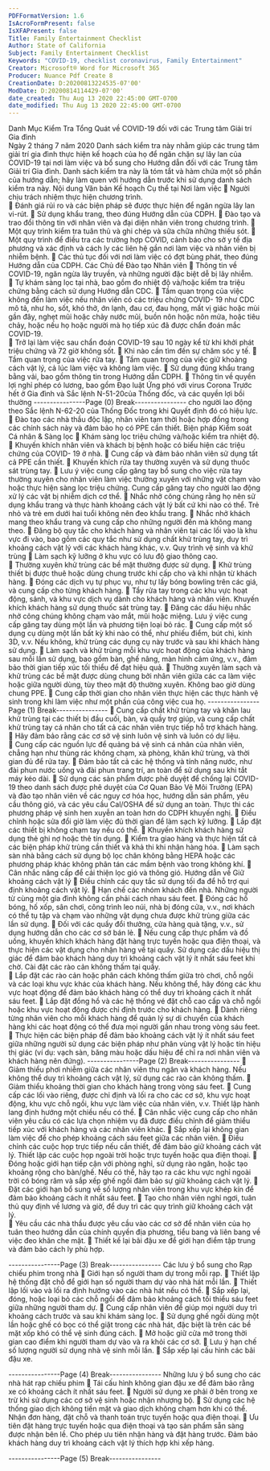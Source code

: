 ```yaml
---
PDFFormatVersion: 1.6
IsAcroFormPresent: false
IsXFAPresent: false
Title: Family Entertainment Checklist
Author: State of California
Subject: Family Entertainment Checklist
Keywords: "COVID-19, checklist coronavirus, Family Entertainment"
Creator: Microsoft® Word for Microsoft 365
Producer: Nuance Pdf Create 8
CreationDate: D:20200813224535-07'00'
ModDate: D:20200814114429-07'00'
date_created: Thu Aug 13 2020 22:45:00 GMT-0700
date_modified: Thu Aug 13 2020 22:45:00 GMT-0700
---
```

 
Danh Mục Kiểm Tra Tổng Quát về COVID-19 
đối với các Trung tâm Giải trí Gia đình  
Ngày 2 tháng 7 năm 2020 
Danh sách kiểm tra này nhằm giúp các trung tâm giải trí gia đình thực hiện kế hoạch của họ để ngăn chặn 
sự lây lan của COVID-19 tại nơi làm việc và bổ sung cho Hướng dẫn đối với các Trung tâm Giải trí Gia 
đình. Danh sách kiểm tra này là tóm tắt và hàm chứa một số phần của hướng dẫn; hãy làm quen với 
hướng dẫn trước khi sử dụng danh sách kiểm tra này. 
Nội dung Văn bản Kế hoạch Cụ thể tại Nơi làm 
việc 
 Người chịu trách nhiệm thực hiện chương trình.  
 Đánh giá rủi ro và các biện pháp sẽ được thực hiện để ngăn ngừa lây lan vi-rút. 
 Sử dụng khẩu trang, theo đúng Hướng dẫn của CDPH. 
 Đào tạo và trao đổi thông tin với nhân viên và đại diện nhân viên trong chương trình. 
 Một quy trình kiểm tra tuân thủ và ghi chép và sữa chữa những thiếu sót. 
 Một quy trình để điều tra các trường hợp COVID, cảnh báo cho sở y tế địa phương và 
xác định và cách ly các liên hệ gần nơi làm việc và nhân viên bị nhiễm bệnh. 
 Các thủ tục đối với nơi làm việc có đợt bùng phát, theo đúng Hướng dẫn của CDPH. 
Các Chủ đề Đào tạo Nhân viên 
 Thông tin về COVID-19, ngăn ngừa lây truyền, và những người đặc biệt dễ bị lây nhiễm.  
 Tự khám sàng lọc tại nhà, bao gồm đo nhiệt độ và/hoặc kiểm tra triệu chứng bằng cách 
sử dụng Hướng dẫn CDC. 
 Tầm quan trọng của việc không đến làm việc nếu nhân viên có các triệu chứng COVID-
19 như CDC mô tả, như ho, sốt, khó thở, ớn lạnh, đau cơ, đau họng, mất vị giác hoặc 
mùi gần đây, nghẹt mũi hoặc chảy nước mũi, buồn nôn hoặc nôn mửa, hoặc tiêu chảy, 
hoặc nếu họ hoặc người mà họ tiếp xúc đã được chẩn đoán mắc COVID-19.  
 Trở lại làm việc sau chẩn đoán COVID-19 sau 10 ngày kể từ khi khởi phát triệu chứng và 
72 giờ không sốt. 
 Khi nào cần tìm đến sự chăm sóc y tế. 
 Tầm quan trọng của việc rửa tay. 
 Tầm quan trọng của việc giữ khoảng cách vật lý, cả lúc làm việc và không làm việc. 
 Sử dụng đúng khẩu trang bằng vải, bao gồm thông tin trong Hướng dẫn CDPH. 
 Thông tin về quyền lợi nghỉ phép có lương, bao gồm Đạo luật Ứng phó với virus Corona 
Trước hết ở Gia đình và Sắc lệnh N-51-20của Thống đốc, và các quyền lợi bồi thường 
----------------Page (0) Break----------------
cho người lao động theo Sắc lệnh N-62-20 của Thống Đốc trong khi Quyết định đó có 
hiệu lực. 
 Đào tạo các nhà thầu độc lập, nhân viên tạm thời hoặc hợp đồng trong các chính sách 
này và đảm bảo họ có PPE cần thiết. 
Biện pháp Kiểm soát Cá nhân & Sàng lọc 
 Khám sàng lọc triệu chứng và/hoặc kiểm tra nhiệt độ. 
 Khuyến khích nhân viên và khách bị bệnh hoặc có biểu hiện các triệu chứng của COVID-
19 ở nhà. 
 Cung cấp và đảm bảo nhân viên sử dụng tất cả PPE cần thiết. 
 Khuyến khích rửa tay thường xuyên và sử dụng thuốc sát trùng tay. 
 Lưu ý việc cung cấp găng tay bổ sung cho việc rửa tay thường xuyên cho nhân viên làm 
việc thường xuyên với những vật chạm vào hoặc thực hiện sàng lọc triệu chứng. Cung 
cấp găng tay cho người lao động xử lý các vật bị nhiễm dịch cơ thể. 
 Nhắc nhở công chúng rằng họ nên sử dụng khẩu trang và thực hành khoảng cách vật lý 
bất cứ khi nào có thể. Trẻ nhỏ và trẻ em dưới hai tuổi không nên đeo khẩu trang. 
 Nhắc nhở khách mang theo khẩu trang và cung cấp cho những người đến mà không 
mang theo. 
 Đăng bộ quy tắc cho khách hàng và nhân viên tại các lối vào là khu vực đi vào, bao gồm 
các quy tắc như sử dụng chất khử trùng tay, duy trì khoảng cách vật lý với các khách 
hàng khác, v.v. 
Quy trình vệ sinh và khử trùng 
 Làm sạch kỹ lưỡng ở khu vực có lưu độ giao thông cao.  
 Thường xuyên khử trùng các bề mặt thường được sử dụng. 
 Khử trùng thiết bị được thuê hoặc dùng chung trước khi cấp cho và khi nhận từ khách 
hàng. 
 Đóng các dịch vụ tự phục vụ, như tự lấy bóng bowling trên các giá, và cung cấp cho từng 
khách hàng. 
 Tẩy rửa tay trong các khu vực hoạt động, sảnh, và khu vực dịch vụ dành cho khách hàng 
và nhân viên. Khuyến khích khách hàng sử dụng thuốc sát trùng tay. 
 Đăng các dấu hiệu nhắc nhở công chúng không chạm vào mắt, mũi hoặc miệng. Lưu ý 
việc cung cấp găng tay dùng một lần và phương tiện loại bỏ rác. 
 Cung cấp một số dụng cụ dùng một lần bất kỳ khi nào có thể, như phiếu điểm, bút chì, 
kính 3D, v.v. Nếu không, khử trùng các dụng cụ này trước và sau khi khách hàng sử 
dụng. 
 Làm sạch và khử trùng mỗi khu vực hoạt động của khách hàng sau mỗi lần sử dụng, bao 
gồm bàn, ghế nâng, màn hình cảm ứng, v.v., đảm bảo thời gian tiếp xúc tối thiểu để đạt 
hiệu quả. 
 Thường xuyên làm sạch và khử trùng các bề mặt được dùng chung bởi nhân viên giữa 
các ca làm việc hoặc giữa người dùng, tùy theo mật độ thường xuyên. Không bao giờ 
dùng chung PPE. 
 Cung cấp thời gian cho nhân viên thực hiện các thực hành vệ sinh trong khi làm việc như 
một phần của công việc cua họ. 
----------------Page (1) Break----------------
 Cung cấp chất khử trùng tay và khăn lau khử trùng tại các thiết bị đầu cuối, bàn, và quầy 
trợ giúp, và cung cấp chất khử trùng tay cá nhân cho tất cả các nhân viên trực tiếp hỗ trợ 
khách hàng.  
 Hãy đảm bảo rằng các cơ sở vệ sinh luôn vệ sinh và luôn có dự liệu.  
 Cung cấp các nguồn lực để quảng bá vệ sinh cá nhân của nhân viên, chẳng hạn như 
thùng rác không chạm, xà phòng, khăn khử trùng, và thời gian đủ để rửa tay. 
 Đảm bảo tất cả các hệ thống và tính năng nước, như đài phun nước uống và đài phun 
trang trí, an toàn để sử dụng sau khi tắt máy kéo dài. 
 Sử dụng các sản phẩm được phê duyệt để chống lại COVID-19 theo danh sách được 
phê duyệt của Cơ Quan Bảo Vệ Môi Trường (EPA) và đào tạo nhân viên về các nguy cơ 
hóa học, hướng dẫn sản phẩm, yêu cầu thông gió, và các yêu cầu Cal/OSHA để sử dụng 
an toàn. Thực thi các phương pháp vệ sinh hen xuyễn an toàn hơn do CDPH khuyến 
nghị. 
 Điều chỉnh hoặc sửa đổi giờ làm việc đủ thời gian để làm sạch kỹ lưỡng. 
 Lắp đặt các thiết bị không chạm tay nếu có thể. 
 Khuyến khích khách hàng sử dụng thẻ ghi nợ hoặc thẻ tín dụng. 
 Kiểm tra giao hàng và thực hiện tất cả các biện pháp khử trùng cần thiết và khả 
thi khi nhận hàng hóa. 
 Làm sạch sàn nhà bằng cách sử dụng bộ lọc chân không bằng HEPA hoặc các phương 
pháp khác không phân tán các mầm bệnh vào trong không khí. 
 Cân nhắc nâng cấp để cải thiện lọc gió và thông gió. 
Hướng dẫn về Giữ khoảng cách vật lý 
 Điều chỉnh các quy tắc sử dụng tối đa để hỗ trợ qui định khoảng cách vật lý. 
 Hạn chế các nhóm khách đến nhà. Những người từ cùng một gia đình không cần phải 
cách nhau sáu feet. 
 Đóng các hố bóng, hố xốp, sân chơi, công trình leo núi, nhà bị đóng cửa, v.v., nơi khách 
có thể tụ tập và chạm vào những vật dụng chưa được khử trùng giữa các lần sử dụng. 
 Đối với các quầy đổi thưởng, cửa hàng quà tặng, v.v., sử dụng hướng dẫn cho các cơ 
sở bán lẻ. 
 Nếu cung cấp thực phẩm và đồ uống, khuyến khích khách hàng đặt hàng trực tuyến 
hoặc qua điện thoại, và thực hiện các vật dụng cho nhận hàng về tại quầy. Sử dụng các 
dấu hiệu thị giác để đảm bảo khách hàng duy trì khoảng cách vật lý ít nhất sáu feet khi 
chờ. Cài đặt các rào cản không thấm tại quầy.  
 Lắp đặt các rào cản hoặc phân cách không thấm giữa trò chơi, chỗ ngồi và các loại khu 
vực khác của khách hàng. Nếu không thể, hãy đóng các khu vực hoạt động để đảm bảo 
khách hàng có thể duy trì khoảng cách ít nhất sáu feet. 
 Lắp đặt đồng hồ và các hệ thống vé đặt chỗ cao cấp và chỗ ngồi hoặc khu vực hoạt động 
được chỉ định trước cho khách hàng. 
 Dành riêng từng nhân viên cho mỗi khách hàng để quản lý sự di chuyển của khách hàng 
khi các hoạt động có thể đưa mọi người gần nhau trong vòng sáu feet. 
 Thực hiện các biện pháp để đảm bảo khoảng cách vật lý ít nhất sáu feet giữa những 
người sử dụng các biện pháp như phân vùng vật lý hoặc tín hiệu thị giác (ví dụ: vạch 
sàn, băng màu hoặc dấu hiệu để chỉ ra nơi nhân viên và khách hàng nên đứng). 
----------------Page (2) Break----------------
 Giảm thiểu phơi nhiễm giữa các nhân viên thu ngân và khách hàng. Nếu không thể duy 
trì khoảng cách vật lý, sử dụng các rào cản không thấm. 
 Giảm thiểu khoảng thời gian cho khách hàng trong vòng sáu feet. 
 Cung cấp các lối vào riêng, được chỉ định và lối ra cho các cơ sở, khu vực hoạt động, 
khu vực chỗ ngồi, khu vực làm việc của nhân viên, v.v. Thiết lập hành lang định hướng 
một chiều nếu có thể. 
 Cân nhắc việc cung cấp cho nhân viên yêu cầu có các lựa chọn nhiệm vụ đã được điều 
chỉnh để giảm thiểu tiếp xúc với khách hàng và các nhân viên khác. 
 Sắp xếp lại không gian làm việc để cho phép khoảng cách sáu feet giữa các nhân viên. 
 Điều chỉnh các cuộc họp trực tiếp nếu cần thiết, để đảm bảo giữ khoảng cách vật lý. 
Thiết lập các cuộc họp ngoài trời hoặc trực tuyến hoặc qua điện thoại. 
 Đóng hoặc giới hạn tiếp cận với phòng nghỉ, sử dụng rào ngăn, hoặc tạo khoảng rộng 
cho bàn/ghế. Nếu có thể, hãy tạo ra các khu vực nghỉ ngoài trời có bóng râm và sắp xếp 
ghế ngồi đảm bảo sự giữ khoảng cách vật lý. 
 Đặt các giới hạn bổ sung về số lượng nhân viên trong khu vực khép kín để đảm bảo 
khoảng cách ít nhất sáu feet. 
 Tạo cho nhân viên nghỉ ngơi, tuân thủ quy định về lương và giờ, để duy trì các quy trình 
giữ khoảng cách vật lý.  
 Yêu cầu các nhà thầu được yêu cầu vào các cơ sở để nhân viên của họ tuân theo 
hướng dẫn của chính quyền địa phương, tiểu bang và liên bang về việc đeo khăn che 
mặt. 
 Thiết kế lại bãi đậu xe để giới hạn điểm tập trung và đảm bảo cách ly phù hợp.  
  
----------------Page (3) Break----------------
Các lưu ý bổ sung cho Rạp chiếu phim trong nhà 
 Giới hạn số người tham dự trong mỗi rạp. 
 Thiết lập hệ thống đặt chỗ để giới hạn số người tham dự vào nhà hát mỗi lần. 
 Thiết lập lối vào và lối ra định hướng vào các nhà hát nếu có thể. 
 Sắp xếp lại, đóng, hoặc loại bỏ các chỗ ngồi để đảm bảo khoảng cách tối thiểu sáu feet 
giữa những người tham dự. 
 Cung cấp nhân viên để giúp mọi người duy trì khoảng cách trước và sau khi khám sàng 
lọc. 
 Sử dụng ghế ngồi dùng một lần hoặc ghế có bọc có thể giặt trong các nhà hát, đặc biệt là 
trên các bề mặt xốp khó có thể vệ sinh đúng cách. 
 Mở hoặc giữ cửa mở trong thời gian cao điểm khi người tham dự vào và ra khỏi các cơ 
sở. 
 Lưu ý hạn chế số lượng người sử dụng nhà vệ sinh mỗi lần. 
 Sắp xếp lại cấu hình các bãi đậu xe. 
  
----------------Page (4) Break----------------
Những lưu ý bổ sung cho các nhà hát rạp chiếu 
phim 
 Tái cấu hình không gian đậu xe để đảm bảo rằng xe có khoảng cách ít nhất sáu feet. 
 Người sử dụng xe phải ở bên trong xe trừ khi sử dụng các cơ sở vệ sinh hoặc nhận 
nhượng bộ. 
 Sử dụng các hệ thống giao dịch không tiền mặt và giao dịch không chạm hơn khi có thể. 
Nhận đơn hàng, đặt chỗ và thanh toán trực tuyến hoặc qua điện thoại. 
 Ưu tiên đặt hàng trực tuyến hoặc qua điện thoại và tạo sản phẩm sẵn sàng được nhận 
bên lề. Cho phép ưu tiên nhận hàng và đặt hàng trước. Đảm bảo khách hàng duy trì 
khoảng cách vật lý thích hợp khi xếp hàng. 
 
 
 
 
----------------Page (5) Break----------------
